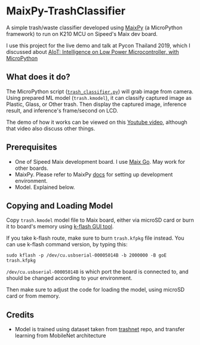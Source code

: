 # MaixPy-TrashClassifier
A simple trash/waste classifier developed using [MaixPy](https://github.com/sipeed/MaixPy) (a MicroPython framework) to run on K210 MCU on Sipeed's Maix dev board.

I use this project for the live demo and talk at Pycon Thailand 2019, which I discussed about [AIoT: Intelligence on Low Power Microcontroller, with MicroPython](https://th.pycon.org/en/schedule/) 

## What does it do?
The MicroPython script ([`trash_classifier.py`](https://github.com/andriyadi/MaixPy-TrashClassifier/blob/master/trash_classifier.py)) will grab image from camera. Using prepared ML model (`trash.kmodel`), it can classify captured image as Plastic, Glass, or Other trash. Then display the captured image, inference result, and inference's frame/second on LCD.

The demo of how it works can be viewed on this [Youtube video](https://youtu.be/x3vW4LiNaRM?t=1054), although that video also discuss other things.

## Prerequisites

* One of Sipeed Maix development board. I use [Maix Go](https://www.seeedstudio.com/Sipeed-MAix-GO-Suit-for-RISC-V-AI-IoT-p-2874.html). May work for other boards.
* MaixPy. Please refer to MaixPy [docs](https://maixpy.sipeed.com/en/) for setting up development environment.
* Model. Explained below.

## Copying and Loading Model
Copy `trash.kmodel` model file to Maix board, either via microSD card or burn it to board's memory using [k-flash GUI tool](https://github.com/sipeed/kflash_gui). 

If you take k-flash route, make sure to burn `trash.kfpkg` file instead. You can use k-flash command version, by typing this:

```sudo kflash -p /dev/cu.usbserial-00005014B -b 2000000 -B goE trash.kfpkg```

`/dev/cu.usbserial-00005014B` is which port the board is connected to, and should be changed according to your environment.
                                                                                                                                        
Then make sure to adjust the code for loading the model, using microSD card or from memory.

## Credits

* Model is trained using dataset taken from [trashnet](https://github.com/garythung/trashnet) repo, and transfer learning from MobileNet architecture
